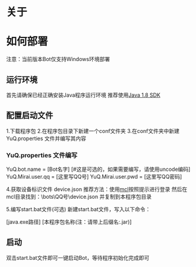 # 关于

# 如何部署

注意：当前版本Bot仅支持Windows环境部署

## 运行环境
首先请确保已经正确安装Java程序运行环境
推荐使用[Java 1.8 SDK](https://www.oracle.com/java/technologies/javase/javase-jdk8-downloads.html)

## 配置启动文件
1.下载程序包
2.在程序包目录下新建一个conf文件夹
3.在conf文件夹中新建 YuQ.properties 文件并编写其内容
### YuQ.properties 文件编写

YuQ.bot.name = [Bot名字] [#这是可选的，如果需要编写，请使用uncode编码]
YuQ.Mirai.user.qq = [这里写QQ号]
YuQ.Mirai.user.pwd = [这里写QQ密码]

4.获取设备标识文件 device.json
推荐方法：使用[mcl](https://github.com/iTXTech/mcl-installer/releases)按照提示进行登录
然后在mcl目录找到：\bots\QQ号\device.json 并复制到本程序包目录

5.编写start.bat文件(可选)
新建start.bat文件，写入以下命令：

[java.exe路径] [本程序包名称(注：请带上后缀名:.jar)]

## 启动
双击start.bat文件即可一键启动Bot，等待程序初始化完成即可

